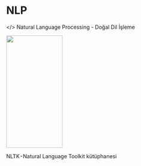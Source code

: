 # NLP

</> Natural Language Processing - Doğal Dil İşleme


<img src="https://github.com/beyzaatosun/NLP/assets/58009985/d6de0d02-3639-4037-846d-8400b1a13229" width="150" height="300">

NLTK - Natural Language Toolkit kütüphanesi
